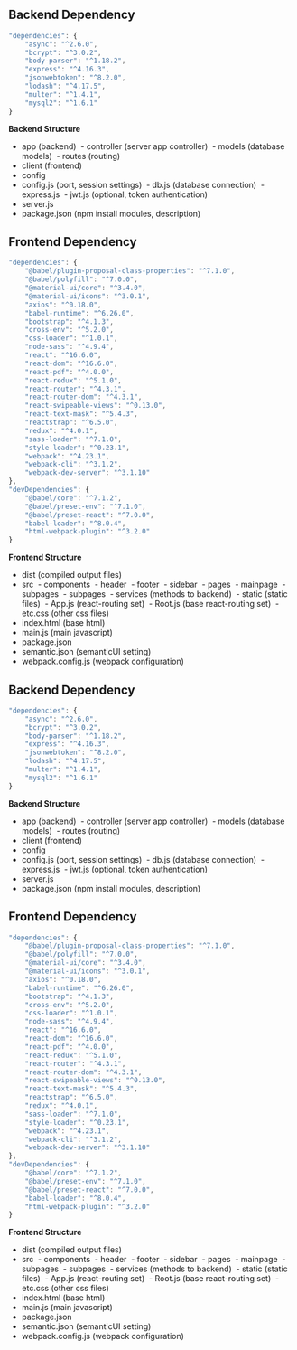 ## Backend Dependency

```js
"dependencies": {
    "async": "^2.6.0",
    "bcrypt": "^3.0.2",
    "body-parser": "^1.18.2",
    "express": "^4.16.3",
    "jsonwebtoken": "^8.2.0",
    "lodash": "^4.17.5",
    "multer": "^1.4.1",
    "mysql2": "^1.6.1"
}
```



**Backend Structure**

- app (backend)
  ​    - controller (server app controller)
  ​    - models (database models)
  ​    - routes (routing)
- client (frontend)
- config
- config.js (port, session settings)
  ​    - db.js (database connection)
  ​    - express.js
  ​    - jwt.js (optional, token authentication)
- server.js
- package.json (npm install modules, description)



## Frontend Dependency

```js
"dependencies": {
    "@babel/plugin-proposal-class-properties": "^7.1.0",
    "@babel/polyfill": "^7.0.0",
    "@material-ui/core": "^3.4.0",
    "@material-ui/icons": "^3.0.1",
    "axios": "^0.18.0",
    "babel-runtime": "^6.26.0",
    "bootstrap": "^4.1.3",
    "cross-env": "^5.2.0",
    "css-loader": "^1.0.1",
    "node-sass": "^4.9.4",
    "react": "^16.6.0",
    "react-dom": "^16.6.0",
    "react-pdf": "^4.0.0",
    "react-redux": "^5.1.0",
    "react-router": "^4.3.1",
    "react-router-dom": "^4.3.1",
    "react-swipeable-views": "^0.13.0",
    "react-text-mask": "^5.4.3",
    "reactstrap": "^6.5.0",
    "redux": "^4.0.1",
    "sass-loader": "^7.1.0",
    "style-loader": "^0.23.1",
    "webpack": "^4.23.1",
    "webpack-cli": "^3.1.2",
    "webpack-dev-server": "^3.1.10"
},
"devDependencies": {
    "@babel/core": "^7.1.2",
    "@babel/preset-env": "^7.1.0",
    "@babel/preset-react": "^7.0.0",
    "babel-loader": "^8.0.4",
    "html-webpack-plugin": "^3.2.0"
}
```



**Frontend Structure**

- dist (compiled output files)
- src
  ​    - components
  ​        - header
  ​        - footer
  ​        - sidebar
  ​    - pages
  ​      - mainpage
  ​      - subpages
  ​      - subpages
  ​    - services (methods to backend)
  ​    - static (static files)
  ​    - App.js (react-routing set)
  ​    - Root.js (base react-routing set)
  ​    - etc.css (other css files)
- index.html (base html)
- main.js (main javascript)
- package.json
- semantic.json (semanticUI setting)
- webpack.config.js (webpack configuration)
## Backend Dependency

```js
"dependencies": {
    "async": "^2.6.0",
    "bcrypt": "^3.0.2",
    "body-parser": "^1.18.2",
    "express": "^4.16.3",
    "jsonwebtoken": "^8.2.0",
    "lodash": "^4.17.5",
    "multer": "^1.4.1",
    "mysql2": "^1.6.1"
}
```



**Backend Structure**

- app (backend)
  ​    - controller (server app controller)
  ​    - models (database models)
  ​    - routes (routing)
- client (frontend)
- config
- config.js (port, session settings)
  ​    - db.js (database connection)
  ​    - express.js
  ​    - jwt.js (optional, token authentication)
- server.js
- package.json (npm install modules, description)



## Frontend Dependency

```js
"dependencies": {
    "@babel/plugin-proposal-class-properties": "^7.1.0",
    "@babel/polyfill": "^7.0.0",
    "@material-ui/core": "^3.4.0",
    "@material-ui/icons": "^3.0.1",
    "axios": "^0.18.0",
    "babel-runtime": "^6.26.0",
    "bootstrap": "^4.1.3",
    "cross-env": "^5.2.0",
    "css-loader": "^1.0.1",
    "node-sass": "^4.9.4",
    "react": "^16.6.0",
    "react-dom": "^16.6.0",
    "react-pdf": "^4.0.0",
    "react-redux": "^5.1.0",
    "react-router": "^4.3.1",
    "react-router-dom": "^4.3.1",
    "react-swipeable-views": "^0.13.0",
    "react-text-mask": "^5.4.3",
    "reactstrap": "^6.5.0",
    "redux": "^4.0.1",
    "sass-loader": "^7.1.0",
    "style-loader": "^0.23.1",
    "webpack": "^4.23.1",
    "webpack-cli": "^3.1.2",
    "webpack-dev-server": "^3.1.10"
},
"devDependencies": {
    "@babel/core": "^7.1.2",
    "@babel/preset-env": "^7.1.0",
    "@babel/preset-react": "^7.0.0",
    "babel-loader": "^8.0.4",
    "html-webpack-plugin": "^3.2.0"
}
```



**Frontend Structure**

- dist (compiled output files)
- src
  ​    - components
  ​        - header
  ​        - footer
  ​        - sidebar
  ​    - pages
  ​      - mainpage
  ​      - subpages
  ​      - subpages
  ​    - services (methods to backend)
  ​    - static (static files)
  ​    - App.js (react-routing set)
  ​    - Root.js (base react-routing set)
  ​    - etc.css (other css files)
- index.html (base html)
- main.js (main javascript)
- package.json
- semantic.json (semanticUI setting)
- webpack.config.js (webpack configuration)